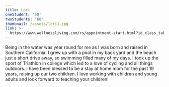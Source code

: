 ```yaml
---
title: Lori
oneStudent: '50'
twoStudents: '60'
thumbnail: /assets/lori1.jpg
link: >-
  https://www.wellnessliving.com/rs/appointment-start.html?id_class_tab=3&k_business=248418&k_class_tab=10878&k_service=87321
---
```

Being in the water was year round for me as I was born and raised in Southern California.  I grew up with a pool in my back yard and the beach just a short drive away, so swimming filled many of my days.  I took up the sport of Triathlon in college which led to a love of cycling and all things outdoors.  I have been blessed to be a stay at home mom for the past 19 years, raising up our two children.  I love working with children and young adults and look forward to teaching your children!  
